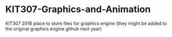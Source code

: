 # KIT307-Graphics-and-Animation
KIT307 2018 place to store files for graphics engine (they might be added to the original graphics engine github next year)
